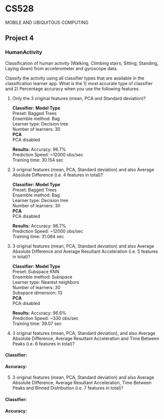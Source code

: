 # CS528
MOBILE AND UBIQUITOUS COMPUTING
## Project 4

### HumanActivity
Classification of human activity (Walking, Climbing stairs, Sitting, Standing, Laying down) from accelerometer and gyroscope data.

Classify the activity using all classifier types that are available in the classification learner app. What is the 1) most accurate type of classifier and 2) Percentage accuracy when you use the following features:

1. Only the 3 original features (mean, PCA and Standard deviation)?
   
   **Classifier:**
   **Model Type**  
   Preset: Bagged Trees  
   Ensemble method: Bag  
   Learner type: Decision tree  
   Number of learners: 30  
   **PCA**  
   PCA disabled  
   
   **Results:**
   Accuracy: 96.7%  
   Prediction Speed: ~12000 obs/sec  
   Training time: 30.154 sec  

2. 3 original features (mean, PCA, Standard deviation) and also Average Absolute Difference (i.e. 4 features in total)?
   
   **Classifier:**
   **Model Type**  
   Preset: Bagged Trees  
   Ensemble method: Bag  
   Learner type: Decision tree  
   Number of learners: 30  
   **PCA**   
   PCA disabled
   
   **Results:**
   Accuracy: 96.7%  
   Prediction Speed: ~12000 obs/sec  
   Training time: 31.084 sec  

3. 3 original features (mean, PCA, Standard deviation) and also Average Absolute Difference and Average Resultant Acceleration (i.e. 5 features in total)?
   
   **Classifier:**
   **Model Type**  
   Preset: Subspace KNN  
   Ensemble method: Subspace  
   Learner type: Nearest neighbors  
   Number of learners: 30  
   Subspace dimension: 13  
   **PCA**  
   PCA disabled
   
   **Results:**
   Accuracy: 96.6%  
   Prediction Speed: ~330 obs/sec  
   Training time: 39.07 sec  

4. 3 original features (mean, PCA, Standard deviation), and also Average Absolute Difference, Average Resultant Acceleration and Time Between Peaks (i.e. 6 features in total)?

#### Classifier:
#### Accuracy:

5. 3 original features (mean, PCA, Standard deviation) and also Average Absolute Difference, Average Resultant Acceleration, Time Between Peaks and Binned Distribution (i.e. 7 features in total)?

#### Classifier:
#### Accuracy:
